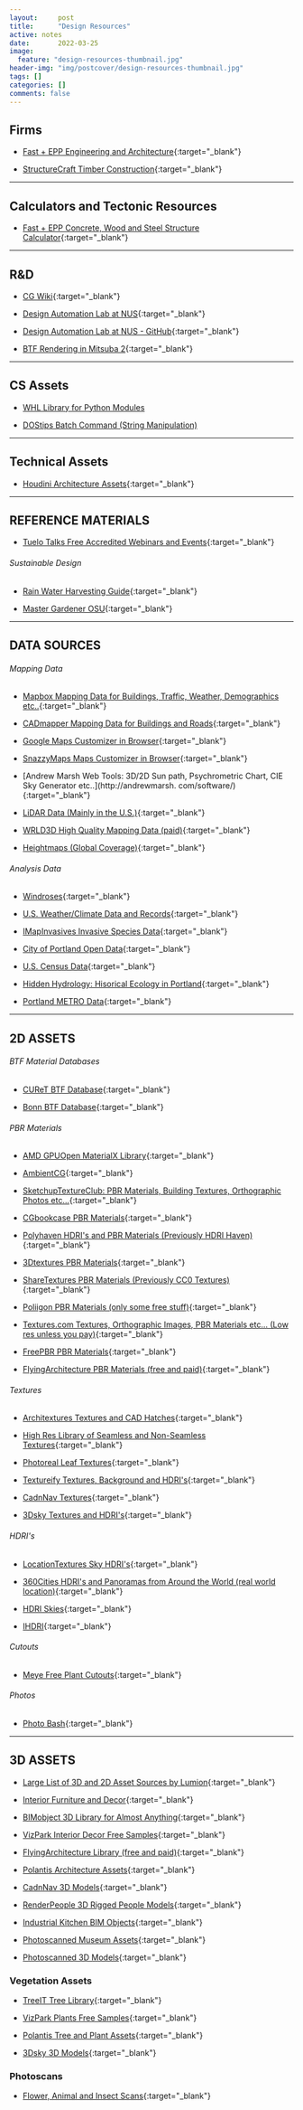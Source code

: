 ```yaml
---
layout:     post
title:      "Design Resources"
active: notes
date:       2022-03-25
image:
  feature: "design-resources-thumbnail.jpg"
header-img: "img/postcover/design-resources-thumbnail.jpg"
tags: []
categories: []
comments: false
---
```


## Firms

- [Fast + EPP Engineering and Architecture](https://www.fastepp.com/){:target="_blank"} 

- [StructureCraft Timber Construction](https://structurecraft.com/r){:target="_blank"} 


---

## Calculators and Tectonic Resources

 - [Fast + EPP Concrete, Wood and Steel Structure Calculator](https://www.fastepp.com/concept-lab/calculator){:target="_blank"} 

---

## R&D 
- [CG Wiki](https://www.tokeru.com/cgwiki/index.php?title=Main_Page#){:target="_blank"} 

- [Design Automation Lab at NUS](http://design-automation.net/){:target="_blank"}

- [Design Automation Lab at NUS - GitHub](https://github.com/design-automation){:target="_blank"}

- [BTF Rendering in Mitsuba 2](https://github.com/elerac/btf-rendering/blob/master/README.md){:target="_blank"}

---

## CS Assets

 - [WHL Library for Python Modules](https://www.lfd.uci.edu/~gohlke/pythonlibs/)

 - [DOStips Batch Command (String Manipulation)](https://www.dostips.com/DtTipsStringManipulation.php#Snippets.Replace)

---

## Technical Assets

- [Houdini Architecture Assets](https://github.com/design-automation/houdarcs){:target="_blank"}

---
## REFERENCE MATERIALS

- [Tuelo Talks Free Accredited Webinars and Events](https://teulo.co/events/){:target="_blank"}

###### Sustainable Design

- [Rain Water Harvesting Guide](https://www.eugene-or.gov/DocumentCenter/View/9780/Rainwater-Harvesting-Workshop-presentation?bidId=){:target="_blank"}

- [Master Gardener OSU](https://extension.oregonstate.edu/mg/metro){:target="_blank"}



---

## DATA SOURCES

###### Mapping Data
- [Mapbox Mapping Data for Buildings, Traffic, Weather, Demographics etc..](https://www.mapbox.com/){:target="_blank"}

- [CADmapper Mapping Data for Buildings and Roads](https://cadmapper.com/pro/home){:target="_blank"}

- [Google Maps Customizer in Browser](http://www.chengfolio.com/google_map_customizer){:target="_blank"}

- [SnazzyMaps Maps Customizer in Browser](https://snazzymaps.com/){:target="_blank"}

- [Andrew Marsh Web Tools: 3D/2D Sun path, Psychrometric Chart, CIE Sky Generator etc..](http://andrewmarsh.
com/software/){:target="_blank"}

- [LiDAR Data (Mainly in the U.S.)](https://portal.opentopography.org/datasets){:target="_blank"}

- [WRLD3D High Quality Mapping Data (paid)](https://www.wrld3d.com/3d-maps/mapping-data#OUR-MAP-DATA-SOURCES){:target="_blank"}

- [Heightmaps (Global Coverage)](https://tangrams.github.io/heightmapper/#4.70833/14.514/-3.134){:target="_blank"}


###### Analysis Data

- [Windroses](https://mesonet.agron.iastate.edu/sites/locate.php){:target="_blank"}

- [U.S. Weather/Climate Data and Records](https://www.weather.gov/wrh/climate?wfo=pqr){:target="_blank"}

- [IMapInvasives Invasive Species Data](https://imapinvasives.natureserve.org/imap/services/page/map.html){:target="_blank"}

 - [City of Portland Open Data](https://gis-pdx.opendata.arcgis.com/){:target="_blank"}

- [U.S. Census Data](https://data.census.gov/){:target="_blank"}

- [Hidden Hydrology: Hisorical Ecology in Portland](https://www.hiddenhydrology.org/projects/portland/ecological-inspirations/){:target="_blank"}

- [Portland METRO Data](https://rlisdiscovery.oregonmetro.gov/search?q=UGB){:target="_blank"}
---

## 2D ASSETS

###### BTF Material Databases

- [CUReT BTF Database](https://www.cs.columbia.edu/CAVE/software/curet/){:target="_blank"}

- [Bonn BTF Database](https://cg.cs.uni-bonn.de/en/projects/btfdbb/download/){:target="_blank"}

###### PBR Materials

- [AMD GPUOpen MaterialX Library](https://matlib.gpuopen.com/main/materials/all){:target="_blank"}

- [AmbientCG](https://ambientcg.com/list?category=&date=&createdUsing=&basedOn=&q=road&method=&type=&sort=Popular){:target="_blank"}

- [SketchupTextureClub: PBR Materials, Building Textures, Orthographic Photos etc...](https://www.sketchuptextureclub.com/textures/architecture/buildings/skycrapers){:target="_blank"}
- [CGbookcase PBR Materials](https://www.cgbookcase.com/textures){:target="_blank"}

- [Polyhaven HDRI's and PBR Materials (Previously HDRI Haven)](https://polyhaven.com/){:target="_blank"}

- [3Dtextures PBR Materials](https://3dtextures.me/){:target="_blank"}

- [ShareTextures PBR Materials (Previously CC0 Textures)](https://www.sharetextures.com/){:target="_blank"}

- [Poliigon PBR Materials (only some free stuff)](https://www.poliigon.com/){:target="_blank"}

- [Textures.com Textures, Orthographic Images, PBR Materials etc... (Low res unless you pay)](https://www.textures.com/){:target="_blank"}
- [FreePBR PBR Materials](https://freepbr.com/){:target="_blank"}

- [FlyingArchitecture PBR Materials (free and paid)](https://flyingarchitecture.com/store){:target="_blank"}

###### Textures 

- [Architextures Textures and CAD Hatches](https://www.architextures.org/textures/379){:target="_blank"}

- [High Res Library of Seamless and Non-Seamless Textures](https://sites.google.com/site/freeseamlesstextures/home/grass-plants){:target="_blank"}
- [Photoreal Leaf Textures](https://wojciechpiwowarczyk.gumroad.com/?sort=page_layout){:target="_blank"}

- [Textureify Textures, Background and HDRI's](http://texturify.com/){:target="_blank"}

- [CadnNav Textures](https://www.cadnav.com/){:target="_blank"}

- [3Dsky Textures and HDRI's](https://3dsky.org/3dmodels?cat=teksturi&types=free&page=1]){:target="_blank"}

###### HDRI's

- [LocationTextures Sky HDRI's](https://locationtextures.com/panoramas/360-hdri-panoramas/){:target="_blank"}

- [360Cities HDRI's and Panoramas from Around the World (real world location)](https://www.360cities.net/){:target="_blank"}

- [HDRI Skies](https://hdri-skies.com/){:target="_blank"}

- [IHDRI](https://www.ihdri.com/){:target="_blank"}

###### Cutouts

- [Meye Free Plant Cutouts](https://meye.dk/){:target="_blank"}

###### Photos

- [Photo Bash](https://www.photobash.co/){:target="_blank"}

---

## 3D ASSETS

- [Large List of 3D and 2D Asset Sources by Lumion](https://community.lumion.com/index.php?resources/the-official-lumion-list-of-3d-model-collections.3/){:target="_blank"}

- [Interior Furniture and Decor](https://www.designconnected.com/Freebies/){:target="_blank"}

- [BIMobject 3D Library for Almost Anything](https://www.bimobject.com/en/product?freetext=reception%20desk){:target="_blank"}
- [VizPark Interior Decor Free Samples](https://www.vizpark.com/free-stuff/){:target="_blank"}

- [FlyingArchitecture Library (free and paid)](https://flyingarchitecture.com/store){:target="_blank"}

- [Polantis Architecture Assets](https://www.polantis.com/plants){:target="_blank"}

- [CadnNav 3D Models](https://www.cadnav.com/){:target="_blank"}

- [RenderPeople 3D Rigged People Models](https://renderpeople.com/free-3d-people/){:target="_blank"}

- [Industrial Kitchen BIM Objects](https://moffatusa.kclcad.com/app/I11141122#models){:target="_blank"}

- [Photoscanned Museum Assets](https://sketchfab.com/search?features=downloadable&q=malopolska+&sort_by=-relevance&type=models){:target="_blank"}

- [Photoscanned 3D Models](https://www.myminifactory.com/category/scan-the-world){:target="_blank"}

### Vegetation Assets

- [TreeIT Tree Library](http://www.evolved-software.com/treeit/treelibrary){:target="_blank"}

- [VizPark Plants Free Samples](https://www.vizpark.com/free-stuff/){:target="_blank"}

- [Polantis Tree and Plant Assets](https://www.polantis.com/plants){:target="_blank"}

- [3Dsky 3D Models](https://3dsky.org/){:target="_blank"}

### Photoscans
- [Flower, Animal and Insect Scans](https://sketchfab.com/ffishAsia-and-floraZia/models/){:target="_blank"}


